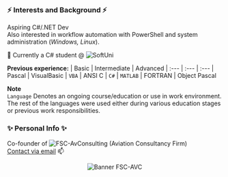 ### ⚡ Interests and Background ⚡
Aspiring C#/.NET Dev  
Also interested in workflow automation with PowerShell and system administration (*Windows, Linux*).  

🔭 Currently a C# student @ ![SoftUni](https://github.com/SoftUni)  

**Previous experience:** 
| Basic | Intermediate | Advanced
| :--- | :--- | :---
| Pascal | VisualBasic | `VBA`
| ANSI C | `C#` | `MATLAB`
| FORTRAN
| Object Pascal

**Note**  
`Language` Denotes an ongoing course/education or use in work environment.  
The rest of the languages were used either during various education stages or previous work responsibilities.

### ✨ Personal Info ✨
Co-founder of ![FSC-AvConsulting (Aviation Consultancy Firm)](https://fsc-avconsulting.ch)  
[Contact via email](mailto:k.fodor@fsc-avconsulting.ch) 📫 

<p align="center">
  <img src="https://cdn.discordapp.com/attachments/659853809165533186/976122212702650478/Logo_Kris_Banner_kopieren.jpg" alt="Banner FSC-AVC"/>
</p>

<!--
**KaiserDMC/KaiserDMC** is a ✨ _special_ ✨ repository because its `README.md` (this file) appears on your GitHub profile.

Here are some ideas to get you started:

- 🔭 I’m currently working on ...
- 🌱 I’m currently learning ...
- 👯 I’m looking to collaborate on ...
- 🤔 I’m looking for help with ...
- 💬 Ask me about ...
- 📫 How to reach me: ...
- 😄 Pronouns: ...
- ⚡ Fun fact: ...
-->


